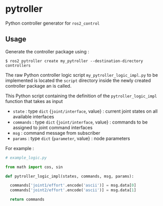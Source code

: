 # pytroller
Python controller generator for `ros2_control`

## Usage

Generate the controller package using :
```shell
$ ros2 pytroller create my_pytroller --destination-directory controllers
```

The raw Python controller logic script `my_pytroller_logic_impl.py` to be implemented is located the `script` directory inside the newly created controller package an is called.

This Python script containing the definition of the `pytroller_logic_impl` function that takes as input
- `state` : type `dict` {`joint/interface`, value} : current joint states on all available interfaces
- `commands` : type `dict` {`joint/interface`, value} : commands to be assigned to joint command interfaces
- `msg` : command message from subscriber
- `params` :  type `dict` {`parameter`, value} : node parameters

For example :

```python
# example_logic.py

from math import cos, sin

def pytroller_logic_impl(states, commands, msg, params):

  commands['joint1/effort'.encode('ascii')] = msg.data[0]
  commands['joint2/effort'.encode('ascii')] = msg.data[1]

  return commands
```
